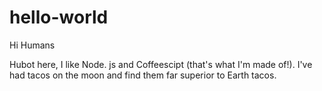 # hello-world

Hi Humans

Hubot here, I like Node. js and Coffeescipt (that's what I'm made of!).
I've had tacos on the moon and find them far superior to Earth tacos.
